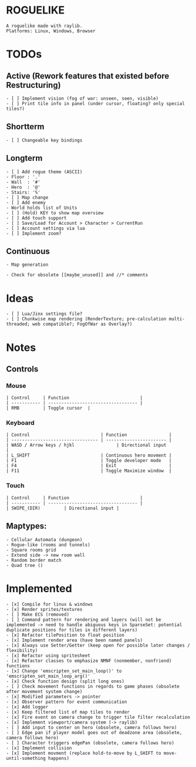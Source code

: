 # ROGUELIKE
    A roguelike made with raylib.
    Platforms: Linux, Windows, Browser


# TODOs
## Active (Rework features that existed before Restructuring)
    - [ ] Implement vision (fog of war: unseen, seen, visible)
    - [ ] Print tile info in panel (under cursor, floating? only special tiles?)


## Shortterm
    - [ ] Changeable key bindings


## Longterm
    - [ ] Add rogue theme (ASCII)
    - Floor : '.'
    - Wall  : '#'
    - Hero  : '@'
    - Stairs: '%'
    - [ ] Map change
    - [ ] Add enemy
    - World holds list of Units
    - [ ] (Hold) KEY to show map overview
    - [ ] Add touch support
    - [ ] Save/Load for Account > Character > CurrentRun
    - [ ] Account settings via lua
    - [ ] Implement zoom?


## Continuous
    - Map generation

    - Check for obsolete [[maybe_unused]] and //* comments


# Ideas
    - [ ] Lua/Jinx settings file?
    - [ ] Chunkwise map rendering (RenderTexture; pre-calculation multi-threaded; web compatible?; FogOfWar as Overlay?)


# Notes

## Controls

### Mouse
    | Control     | Function                           |
    | ----------- | ---------------------------------- |
    | RMB         | Toggle cursor  |


### Keyboard
    | Control                           | Function                |
    | --------------------------------- | ----------------------- |
    | WASD / Arrow keys / hjkl                | Directional input           |
    | L_SHIFT                           | Continuous hero movment |
    | F1                                | Toggle developer mode   |
    | F4                                | Exit                    |
    | F11                               | Toggle Maximize window  |


### Touch
    | Control     | Function                           |
    | ----------- | ---------------------------------- |
    | SWIPE_(DIR)         | Directional input |

## Maptypes:
    - Cellular Automata (dungeon)
    - Rogue-like (rooms and tunnels)
    - Square rooms grid
    - Extend side -> new room wall
    - Random border match
    - Quad tree ()

# Implemented
    - [x] Compile for linux & windows
    - [x] Render sprites/textures
    - [ ] Make ECS (removed)
    - [ ] Command pattern for rendering and layers (will not be implemented -> need to handle abiguous keys in SparseSet: potential duplicate positions for tiles in different layers)
    - [x] Refactor tilePosition to float position
    - [x] Implement render area (have been named panels)
    - [x] Always use Setter/Getter (keep open for possible later changes / flexibility)
    - [x] Refactor using spritesheet
    - [x] Refactor classes to emphasize NMNF (nonmember, nonfriend) functions
    - [x] Change 'emscripten_set_main_loop()' to 'emscripten_set_main_loop_arg()'
    - [x] Check function design (split long ones)
    - [ ] Check movement functions in regards to game phases (obsolete after movement system change)
    - [x] Modified parameters -> pointer
    - [x] Observer pattern for event communication
    - [x] Add logger
    - [x] Keep filtered list of map tiles to render
    - [x] Fire event on camera change to trigger tile filter recalculation
    - [x] Implement viewport/camera system (-> raylib)
    - [ ] Add input to center on hero (obsolete, camera follows hero)
    - [ ] Edge pan if player model goes out of deadzone area (obsolete, camera follows hero)
    - [ ] Character triggers edgePan (obsolete, camera follows hero)
    - [x] Implement collision
    - [x] Implement movment (replace hold-to-move by L_SHIFT to move-until-something happens)
